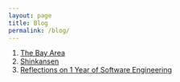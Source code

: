 ```yaml
---
layout: page
title: Blog
permalink: /blog/
---
```


1. [The Bay Area](/the-bay-area)
2. [Shinkansen](/shinkansen)
3. [Reflections on 1 Year of Software Engineering](/1-year)